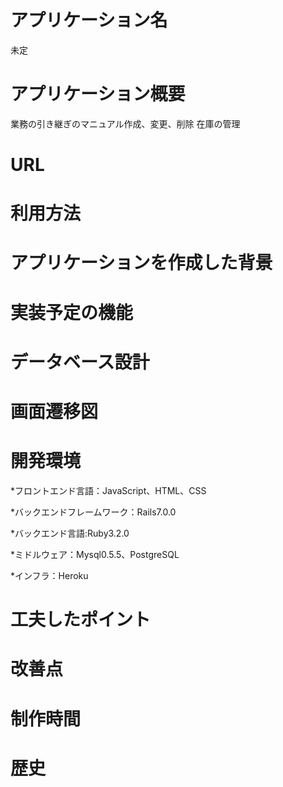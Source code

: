 # アプリケーション名
未定

# アプリケーション概要
業務の引き継ぎのマニュアル作成、変更、削除
在庫の管理

# URL
# 利用方法

# アプリケーションを作成した背景


# 実装予定の機能




# データベース設計
# 画面遷移図
# 開発環境
*フロントエンド言語：JavaScript、HTML、CSS

*バックエンドフレームワーク：Rails7.0.0 

*バックエンド言語:Ruby3.2.0

*ミドルウェア：Mysql0.5.5、PostgreSQL

*インフラ：Heroku
# 工夫したポイント


# 改善点




# 制作時間

# 歴史

